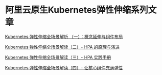 # 阿里云原生Kubernetes弹性伸缩系列文章 #

[Kubernetes 弹性伸缩全场景解析 （一）：概念延伸与组件布局](https://mp.weixin.qq.com/s?__biz=MzUzNzYxNjAzMg==&mid=2247485552&idx=1&sn=df5c268a508c476449c111f1d38caf75&chksm=fae503bfcd928aa961e679d8797a121b9c05a18d150fe3e3e5d9e39847bafe099a95c7493056&scene=21#wechat_redirect)

[Kubernetes 弹性伸缩全场景解读（二）- HPA 的原理与演进](http://mp.weixin.qq.com/s?__biz=MzUzNzYxNjAzMg==&mid=2247485647&idx=1&sn=8bfac3e9a9cf161dd00b852e6cd0b5c7&chksm=fae50300cd928a169f920dc282f7a19cd8e996835d4bfaa04c7d83a0f9a972e73c24969ba52f&scene=21#wechat_redirect)

[Kubernetes 弹性伸缩全场景解读（三）- HPA 实践手册](https://mp.weixin.qq.com/s?__biz=MzUzNzYxNjAzMg==&mid=2247485711&idx=1&sn=fdc0d45bada1399d21630b26b49d14cf&chksm=fae502c0cd928bd68a6f83191401dbc1b484e70fa330c3daa82f3a987c4c8416eb873ab54d38&scene=21#wechat_redirect)

[Kubernetes 弹性伸缩全场景解读（四）- 让核心组件充满弹性](https://mp.weixin.qq.com/s?__biz=MzUzNzYxNjAzMg==&mid=2247485792&idx=1&sn=fc28c3f3ed022a4daba7ba6a5e0f976a&chksm=fae502afcd928bb985094e67d7f2125bc4cbf4ba8b8b1ef1b6c1ca5a84903b2fd48bd336ca45&scene=21#wechat_redirect)